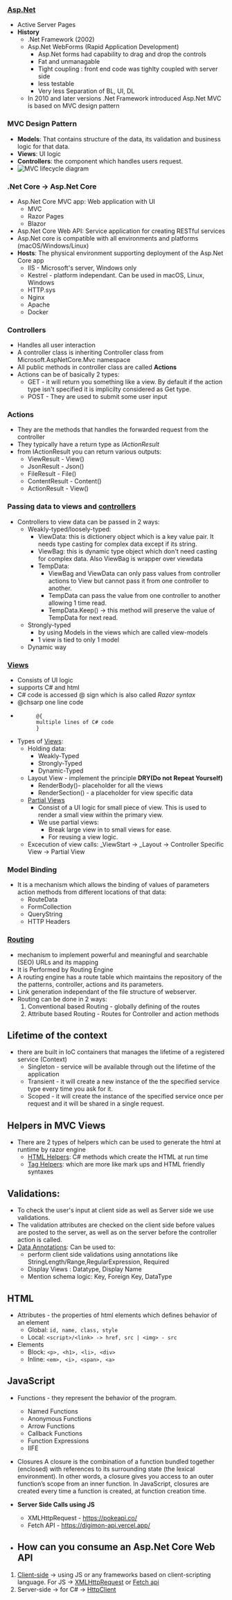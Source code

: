 ### [Asp.Net](https://docs.microsoft.com/en-us/aspnet/core/mvc/overview?view=aspnetcore-5.0)
- Active Server Pages
- **History** 
    - .Net Framework (2002) 
    - Asp.Net WebForms (Rapid Application Development) 
        - Asp.Net forms had capability to drag and drop the controls 
        - Fat and unmanagable 
        - Tight coupling : front end code was tighlty coupled with server side
        - less testable
        - Very less Separation of BL, UI, DL
    - In 2010 and later versions .Net Framework introduced Asp.Net MVC is based on MVC design pattern

### MVC Design Pattern
- **Models**: That contains structure of the data, its validation and business logic for that data.
- **Views**: UI logic 
- **Controllers**: the component which handles users request.
- ![MVC lifecycle diagram](https://github.com/201019-UiPath/training-code/blob/main/images/MVC%20lifecycle%20-%20brief.png)

### .Net Core -> Asp.Net Core 
- Asp.Net Core MVC app: Web application with UI
    - MVC
    - Razor Pages
    - Blazor
- Asp.Net Core Web API: Service application for creating RESTful services
- Asp.Net core is compatible with all environments and platforms (macOS/Windows/Linux)
- **Hosts**: The physical environment supporting deployment of the Asp.Net Core app
    - IIS - Microsoft's server, Windows only
    - Kestrel - platform independant. Can be used in macOS, Linux, Windows
    - HTTP.sys
    - Nginx
    - Apache
    - Docker

### Controllers
- Handles all user interaction
- A controller class is inheriting Controller class from Microsoft.AspNetCore.Mvc namespace
- All public methods in controller class are called **Actions**
- Actions can be of basically 2 types:
    - GET - it will return you something like a view. By default if the action type isn't specified it is implicilty considered as Get type.
    - POST - They are used to submit some user input

### Actions
- They are the methods that handles the forwarded request from the controller
- They typically have a return type as *IActionResult*
- from IActionResult you can return various outputs:
    - ViewResult - View()
    - JsonResult - Json()
    - FileResult - File()
    - ContentResult - Content()
    - ActionResult - View()

### Passing data to views and [controllers](https://docs.microsoft.com/en-us/aspnet/core/mvc/controllers/actions?view=aspnetcore-5.0)
- Controllers to view data can be passed in 2 ways:
    - Weakly-typed/loosely-typed:
        - ViewData: this is dictionery object which is a key value pair. It needs type casting for complex data except if its string.
        - ViewBag: this is dynamic type object which don't need casting for complex data. Also ViewBag is wrapper over viewdata
        - TempData:
            - ViewBag and ViewData can only pass values from controller actions to View but cannot pass it from one controller to another.
            - TempData can pass the value from one controller to another allowing 1 time read.
            - TempData.Keep() -> this method will preserve the value of TempData for next read.
    - Strongly-typed
        - by using Models in the views which are called view-models
        - 1 view is tied to only 1 model
    - Dynamic way

### [Views](https://docs.microsoft.com/en-us/aspnet/core/mvc/views/overview?view=aspnetcore-5.0)
- Consists of UI logic
- supports C# and html
- C# code is accessed @ sign which is also called *Razor syntax*
- @chsarp one line code 
- ```
        @{
        multiple lines of C# code
        }
    ```
- Types of [Views](https://docs.microsoft.com/en-us/aspnet/core/mvc/views/overview?view=aspnetcore-5.0):
    - Holding data:
        - Weakly-Typed
        - Strongly-Typed
        - Dynamic-Typed
    - Layout View - implement the principle **DRY(Do not Repeat Yourself)**
        - RenderBody()- placeholder for all the views
        - RenderSection() - a placeholder for view specific data
    - [Partial Views](https://docs.microsoft.com/en-us/aspnet/core/mvc/views/partial?view=aspnetcore-5.0) 
        - Consist of a UI logic for small piece of view. This is used to render a small view within the primary view.
        - We use partial views:
            - Break large view in to small views for ease.
            - For reusing a view logic.
    - Excecution of view calls: _ViewStart -> _Layout -> Controller Specific View -> Partial View
### Model Binding
- It is a mechanism which allows the binding of values of parameters action methods from different locations of that data:
    - RouteData
    - FormCollection
    - QueryString
    - HTTP Headers

### [Routing](https://docs.microsoft.com/en-us/aspnet/core/mvc/controllers/routing?view=aspnetcore-5.0)
- mechanism to implement powerful and meaningful and searchable (SEO) URLs and its mapping
- It is Performed by Routing Engine
- A routing engine has a route table which maintains the repository of the the patterns, controller, actions and its parameters.
- Link generation independant of the file structure of webserver.
- Routing can be done in 2 ways:
    1. Conventional based Routing - globally defining of the routes
    2. Attribute based Routing - Routes for Controller and action methods

## Lifetime of the context
- there are built in IoC containers that manages the lifetime of a registered service (Context)
    - Singleton - service will be available through out the lifetime of the application
    - Transient - it will create a new instance of the the specified service type every time you ask for it.
    - Scoped - it will create the instance of the specified service once per request and it will be shared in a single request.


## Helpers in MVC Views
- There are 2 types of helpers which can be used to generate the html at runtime by razor engine
    - [HTML Helpers](https://www.tutorialsteacher.com/mvc/html-helpers): C# methods which create the HTML at run time
    - [Tag Helpers](https://docs.microsoft.com/en-us/aspnet/core/mvc/views/tag-helpers/built-in/?view=aspnetcore-5.0): which are more like mark ups and HTML friendly syntaxes

## Validations:
- To check the user's input at client side as well as Server side we use validations.
- The validation attributes are checked on the client side before values are posted to the server, as well as on the server before the controller action is called.
- [Data Annotations](https://docs.microsoft.com/en-us/aspnet/core/tutorials/razor-pages/validation?view=aspnetcore-5.0&tabs=visual-studio): Can be used to:
    - perform client side validations using annotations like StringLength/Range,RegularExpression, Required
    - Display Views : Datatype, Display Name
    - Mention schema logic: Key, Foreign Key, DataType


## HTML
- Attributes - the properties of html elements which defines behavior of an element
    - Global: `id, name, class, style`
    - Local: `<script>/<link> -> href, src | <img> - src` 
- Elements
    - Block: `<p>, <h1>, <li>, <div>`
    - Inline: `<em>, <i>, <span>, <a>`


## JavaScript
- Functions - they represent the behavior of the program.
    - Named Functions
    - Anonymous Functions
    - Arrow Functions
    - Callback Functions
    - Function Expressions
    - IIFE
    
- Closures
A closure is the combination of a function bundled together (enclosed) with references to its surrounding state (the lexical environment). In other words, a closure gives you access to an outer function’s scope from an inner function. In JavaScript, closures are created every time a function is created, at function creation time.

- **Server Side Calls using JS**
    - XMLHttpRequest - https://pokeapi.co/
    - Fetch API - https://digimon-api.vercel.app/

- ## How can you consume an Asp.Net Core Web API
1. [Client-side](https://developer.mozilla.org/en-US/docs/Learn/JavaScript/Client-side_web_APIs/Fetching_data) -> using JS or any frameworks based on client-scripting language. For JS -> [XMLHttpRequest](https://developer.mozilla.org/en-US/docs/Web/Guide/AJAX/Getting_Started) or [Fetch api](https://developer.mozilla.org/en-US/docs/Web/API/Fetch_API/Using_Fetch)
2. Server-side -> for C# -> [HttpClient](https://zetcode.com/csharp/httpclient/)